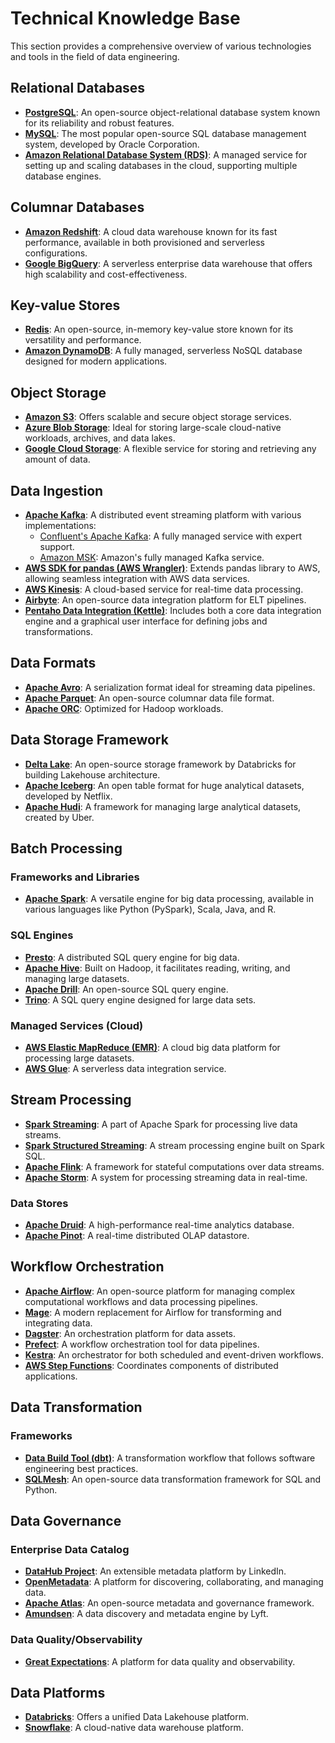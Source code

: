 # Technical Knowledge Base

This section provides a comprehensive overview of various technologies and tools in the field of data engineering.

## Relational Databases
- **[PostgreSQL](https://www.postgresql.org)**: An open-source object-relational database system known for its reliability and robust features.
- **[MySQL](https://www.mysql.com)**: The most popular open-source SQL database management system, developed by Oracle Corporation.
- **[Amazon Relational Database System (RDS)](https://aws.amazon.com/rds/)**: A managed service for setting up and scaling databases in the cloud, supporting multiple database engines.

## Columnar Databases
- **[Amazon Redshift](https://aws.amazon.com/redshift/)**: A cloud data warehouse known for its fast performance, available in both provisioned and serverless configurations.
- **[Google BigQuery](https://cloud.google.com/bigquery)**: A serverless enterprise data warehouse that offers high scalability and cost-effectiveness.

## Key-value Stores
- **[Redis](https://redis.io)**: An open-source, in-memory key-value store known for its versatility and performance.
- **[Amazon DynamoDB](https://aws.amazon.com/dynamodb/)**: A fully managed, serverless NoSQL database designed for modern applications.

## Object Storage
- **[Amazon S3](https://aws.amazon.com/s3/)**: Offers scalable and secure object storage services.
- **[Azure Blob Storage](https://azure.microsoft.com/en-us/products/storage/blobs)**: Ideal for storing large-scale cloud-native workloads, archives, and data lakes.
- **[Google Cloud Storage](https://cloud.google.com/storage)**: A flexible service for storing and retrieving any amount of data.

## Data Ingestion
- **[Apache Kafka](https://kafka.apache.org/)**: A distributed event streaming platform with various implementations:
  - [Confluent's Apache Kafka](https://www.confluent.io): A fully managed service with expert support.
  - [Amazon MSK](https://aws.amazon.com/msk/): Amazon's fully managed Kafka service.
- **[AWS SDK for pandas (AWS Wrangler)](https://github.com/aws/aws-sdk-pandas)**: Extends pandas library to AWS, allowing seamless integration with AWS data services.
- **[AWS Kinesis](https://aws.amazon.com/kinesis/)**: A cloud-based service for real-time data processing.
- **[Airbyte](https://github.com/airbytehq/airbyte)**: An open-source data integration platform for ELT pipelines.
- **[Pentaho Data Integration (Kettle)](https://www.hitachivantara.com/en-us/products/pentaho-platform/data-integration-analytics.html)**: Includes both a core data integration engine and a graphical user interface for defining jobs and transformations.

## Data Formats
- **[Apache Avro](https://avro.apache.org)**: A serialization format ideal for streaming data pipelines.
- **[Apache Parquet](https://parquet.apache.org)**: An open-source columnar data file format.
- **[Apache ORC](https://orc.apache.org)**: Optimized for Hadoop workloads.

## Data Storage Framework
- **[Delta Lake](https://delta.io)**: An open-source storage framework by Databricks for building Lakehouse architecture.
- **[Apache Iceberg](https://iceberg.apache.org)**: An open table format for huge analytical datasets, developed by Netflix.
- **[Apache Hudi](https://hudi.apache.org)**: A framework for managing large analytical datasets, created by Uber.

## Batch Processing
### Frameworks and Libraries
- **[Apache Spark](https://spark.apache.org)**: A versatile engine for big data processing, available in various languages like Python (PySpark), Scala, Java, and R.

### SQL Engines
- **[Presto](http://prestodb.io)**: A distributed SQL query engine for big data.
- **[Apache Hive](https://hive.apache.org)**: Built on Hadoop, it facilitates reading, writing, and managing large datasets.
- **[Apache Drill](https://drill.apache.org)**: An open-source SQL query engine.
- **[Trino](https://trino.io)**: A SQL query engine designed for large data sets.

### Managed Services (Cloud)
- **[AWS Elastic MapReduce (EMR)](https://aws.amazon.com/emr/)**: A cloud big data platform for processing large datasets.
- **[AWS Glue](https://aws.amazon.com/glue/)**: A serverless data integration service.

## Stream Processing
- **[Spark Streaming](https://spark.apache.org/docs/latest/streaming-programming-guide.html)**: A part of Apache Spark for processing live data streams.
- **[Spark Structured Streaming](https://spark.apache.org/docs/latest/structured-streaming-programming-guide.html)**: A stream processing engine built on Spark SQL.
- **[Apache Flink](https://flink.apache.org)**: A framework for stateful computations over data streams.
- **[Apache Storm](https://storm.apache.org/about/integrates.html)**: A system for processing streaming data in real-time.

### Data Stores
- **[Apache Druid](https://druid.apache.org)**: A high-performance real-time analytics database.
- **[Apache Pinot](https://pinot.apache.org)**: A real-time distributed OLAP datastore.

## Workflow Orchestration
- **[Apache Airflow](https://airflow.apache.org)**: An open-source platform for managing complex computational workflows and data processing pipelines.
- **[Mage](https://www.mage.ai)**: A modern replacement for Airflow for transforming and integrating data.
- **[Dagster](https://dagster.io)**: An orchestration platform for data assets.
- **[Prefect](https://www.prefect.io)**: A workflow orchestration tool for data pipelines.
- **[Kestra](https://kestra.io)**: An orchestrator for both scheduled and event-driven workflows.
- **[AWS Step Functions](https://aws.amazon.com/step-functions/)**: Coordinates components of distributed applications.

## Data Transformation
### Frameworks
- **[Data Build Tool (dbt)](https://www.getdbt.com)**: A transformation workflow that follows software engineering best practices.
- **[SQLMesh](https://sqlmesh.readthedocs.io/en/stable/)**: An open-source data transformation framework for SQL and Python.

## Data Governance
### Enterprise Data Catalog
- **[DataHub Project](https://datahubproject.io)**: An extensible metadata platform by LinkedIn.
- **[OpenMetadata](https://open-metadata.org)**: A platform for discovering, collaborating, and managing data.
- **[Apache Atlas](https://atlas.apache.org/#/)**: An open-source metadata and governance framework.
- **[Amundsen](https://www.amundsen.io)**: A data discovery and metadata engine by Lyft.

### Data Quality/Observability
- **[Great Expectations](https://greatexpectations.io)**: A platform for data quality and observability.

## Data Platforms
- **[Databricks](https://www.databricks.com)**: Offers a unified Data Lakehouse platform.
- **[Snowflake](https://www.snowflake.com/en/)**: A cloud-native data warehouse platform.
